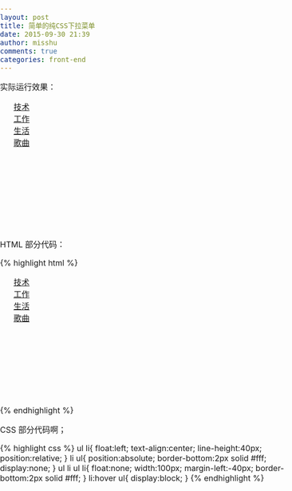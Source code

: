 ```yaml
---
layout: post
title: 简单的纯CSS下拉菜单
date: 2015-09-30 21:39
author: misshu
comments: true
categories: front-end
---
```

实际运行效果：

<div class="nav">
   <ul>
    <li><a href="#">技术</a>
     <ul>
	     <li><a href="#">linux</a></li>
		 <li><a href="#">javascript</a></li>
		 <li><a href="#">html</a></li>
		 <li><a href="#">css</a></li>
		 <li><a href="#">c++</a></li>
	 </ul>
  </li>
  <li><a href="#">工作</a></li>
  <li><a href="#">生活</a>
      <ul>
	     <li><a href="#">旅游</a></li>
		 <li><a href="#">锻炼</a></li>
		 <li><a href="#">美食</a></li>
	 </ul>
  </li>
  <li><a href="#">歌曲</a></li>
 </ul>
</div>
	 
<style>
body{
  font-size:16px;
  margin:0px;
  padding:0px;
}
li{
  list-style:none;
}
.nav{
  width:700px;
  height:260px;
  margin:0 auto;
}
.post li a{
  width:100px;
  text-decoration:none;
  background-color:#eee;
  color:#000;
  display:block;
}
.post li a:hover{
  background-color:#666;
  color:#fff;
}
.post ul li{
  float:left;
  text-align:center;
  line-height:40px;
  position:relative;
}
li ul{
  position:absolute;
  border-bottom:2px solid #fff;
  display:none;
}
.post ul li ul li{
  float:none;
  width:100px;
  margin-left:-40px;
  border-bottom:2px solid #fff;
}
 li:hover ul{
  display:block;
}
</style>


HTML 部分代码：

{% highlight html %}
<div class="nav">
  <ul>
   <li><a href="#">技术</a>
     <ul>
	<li><a href="#">linux</a></li>
	<li><a href="#">javascript</a></li>
        <li><a href="#">html</a></li>
	<li><a href="#">css</a></li>
	<li><a href="#">c++</a></li>
     </ul>
  </li>
  <li><a href="#">工作</a></li>
  <li><a href="#">生活</a>
     <ul>
	<li><a href="#">旅游</a></li>
	<li><a href="#">锻炼</a></li>
	<li><a href="#">美食</a></li>
	 </ul>
  </li>
  <li><a href="#">歌曲</a></li>
  </ul>
</div>
{% endhighlight %}

CSS 部分代码啊；

{% highlight css %}
ul li{
  float:left;
  text-align:center;
  line-height:40px;
  position:relative;
}
li ul{
  position:absolute;
  border-bottom:2px solid #fff;
  display:none;
}
ul li ul li{
  float:none;
  width:100px;
  margin-left:-40px;
  border-bottom:2px solid #fff;
}
 li:hover ul{
  display:block;
}
{% endhighlight %}